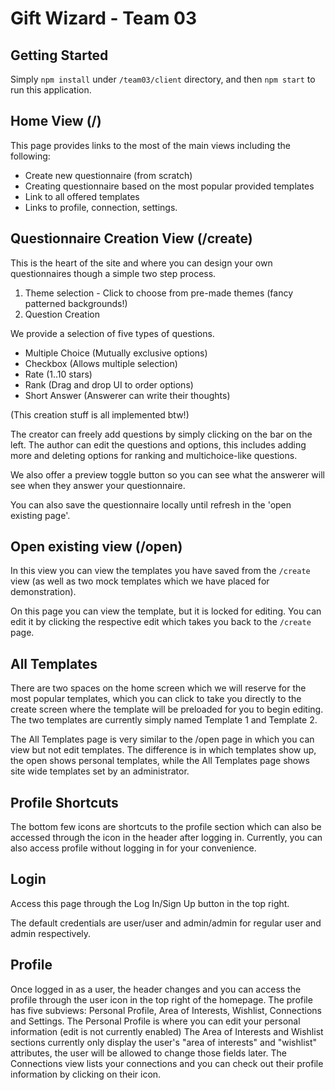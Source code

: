 # Gift Wizard - Team 03

## Getting Started

Simply `npm install` under `/team03/client` directory, and then `npm start` to run this application.

## Home View (/)

This page provides links to the most of the main views including the following:
- Create new questionnaire (from scratch)
- Creating questionnaire based on the most popular provided templates
- Link to all offered templates
- Links to profile, connection, settings.

## Questionnaire Creation View (/create)

This is the heart of the site and where you can design your own questionnaires
though a simple two step process.

1. Theme selection - Click to choose from pre-made themes (fancy patterned backgrounds!)
2. Question Creation
 
We provide a selection of five types of questions.
- Multiple Choice (Mutually exclusive options)
- Checkbox (Allows multiple selection)
- Rate (1..10 stars)
- Rank (Drag and drop UI to order options)
- Short Answer (Answerer can write their thoughts)

(This creation stuff is all implemented btw!)

The creator can freely add questions by simply clicking on the bar on the left.
The author can edit the questions and options, 
this includes adding more and deleting options for 
ranking and multichoice-like questions.

We also offer a preview toggle button so you can see what the answerer will see when
they answer your questionnaire.

You can also save the questionnaire locally until refresh in the 'open existing page'.

## Open existing view (/open)

In this view you can view the templates you have saved from the `/create` view 
(as well as two mock templates which we have placed for demonstration).

On this page you can view the template, but it is locked for editing. 
You can edit it by clicking the respective edit which takes you back to the `/create` page.

## All Templates 

There are two spaces on the home screen which we will reserve for the most popular 
templates, which you can click to take you directly to the create screen where the
template will be preloaded for you to begin editing.
The two templates are currently simply named Template 1 and Template 2.  

The All Templates page is very similar to the /open page in which you can view but not 
edit templates. The difference is in which templates show up, the open shows personal templates,
while the All Templates page shows site wide templates set by an administrator.

## Profile Shortcuts
The bottom few icons are shortcuts to the profile section which can also be accessed through 
the icon in the header after logging in.
Currently, you can also access profile without logging in for your convenience.


## Login
Access this page through the Log In/Sign Up button in the top right.

The default credentials are user/user and admin/admin for regular user and admin respectively.

## Profile
Once logged in as a user, the header changes and you can access the profile through the user icon in the top right of the homepage.
The profile has five subviews: Personal Profile, Area of Interests, Wishlist, Connections and Settings.
The Personal Profile is where you can edit your personal information (edit is not currently enabled)
The Area of Interests and Wishlist sections currently only display the user's "area of interests" and "wishlist" attributes, the user will be allowed to change those fields later. 
The Connections view lists your connections and you can check out their profile information by clicking on their icon.



  


 


 

